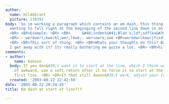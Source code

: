 ```yaml
---
author:
  name: Hildebrant
  picture: 110392
body: 'So im working a paragraph which contains an em dash, this thing just keeps
  wanting to fall right at the beginging of the second line down in an indented paragraph.
  <BR> <BR>Example: <BR> <BR>     &#40;indent&#41;Blah s;ldf;sdflka&#39;a;lkasfjnfoiwenf
  <BR>-- werkwerl;kwerkl;wer;lkwe;. weriowre;iwe <BR>weroewrlkewrjfisdfjflkwlwerj.
  <BR> <BR>This sort of thing. <BR> <BR>Whats your thoughts on this? Bad Good? can
  I get away with it? Its really bothering me quite a lot. <BR> <BR>hildebrant.'
comments:
- author:
    name: kakaze
  body: If you don&#39;t want it to start at the line, which I think would look kind
    of awkward, use a soft return after it to force it to start at the end of the
    first line. <BR> <BR>If that still doesn&#39;t work, adjust your tracking a bit.
  created: '2003-08-22 22:42:59'
date: '2003-08-22 20:34:45'
title: Em dash at start of line?!?

---
```

